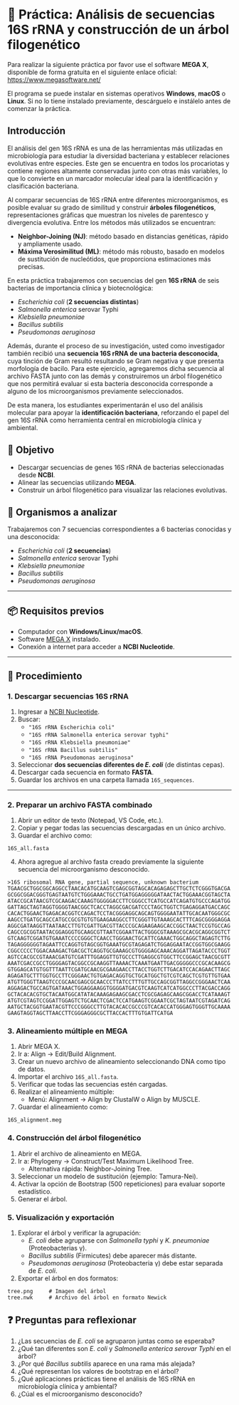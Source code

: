 # 🧬 Práctica: Análisis de secuencias 16S rRNA y construcción de un árbol filogenético

Para realizar la siguiente práctica por favor use el software **MEGA X**, disponible de forma gratuita en el siguiente enlace oficial:  
<https://www.megasoftware.net/>  

El programa se puede instalar en sistemas operativos **Windows**, **macOS** o **Linux**. Si no lo tiene instalado previamente, descárguelo e instálelo antes de comenzar la práctica.  

## Introducción

El análisis del gen 16S rRNA es una de las herramientas más utilizadas en microbiología para estudiar la diversidad bacteriana y establecer relaciones evolutivas entre especies. Este gen se encuentra en todos los procariotas y contiene regiones altamente conservadas junto con otras más variables, lo que lo convierte en un marcador molecular ideal para la identificación y clasificación bacteriana.  

Al comparar secuencias de 16S rRNA entre diferentes microorganismos, es posible evaluar su grado de similitud y construir **árboles filogenéticos**, representaciones gráficas que muestran los niveles de parentesco y divergencia evolutiva. Entre los métodos más utilizados se encuentran:  

- **Neighbor-Joining (NJ)**: método basado en distancias genéticas, rápido y ampliamente usado.  
- **Máxima Verosimilitud (ML)**: método más robusto, basado en modelos de sustitución de nucleótidos, que proporciona estimaciones más precisas.  

En esta práctica trabajaremos con secuencias del gen **16S rRNA** de seis bacterias de importancia clínica y biotecnológica:  

- *Escherichia coli* (**2 secuencias distintas**)  
- *Salmonella enterica* serovar Typhi  
- *Klebsiella pneumoniae*  
- *Bacillus subtilis*  
- *Pseudomonas aeruginosa*  

Además, durante el proceso de su investigación, usted como investigador también recibió una **secuencia 16S rRNA de una bacteria desconocida**, cuya tinción de Gram resultó resultando se Gram negativa y que presenta morfología de bacilo. Para este ejercicio, agregaremos dicha secuencia al archivo FASTA junto con las demás y construiremos un árbol filogenético que nos permitirá evaluar si esta bacteria desconocida corresponde a alguno de los microorganismos previamente seleccionados.  

De esta manera, los estudiantes experimentarán el uso del análisis molecular para apoyar la **identificación bacteriana**, reforzando el papel del gen 16S rRNA como herramienta central en microbiología clínica y ambiental.  

## 🎯 Objetivo
- Descargar secuencias de genes 16S rRNA de bacterias seleccionadas desde **NCBI**.  
- Alinear las secuencias utilizando **MEGA**.  
- Construir un árbol filogenético para visualizar las relaciones evolutivas.  

## 🦠 Organismos a analizar
Trabajaremos con 7 secuencias correspondientes a 6 bacterias conocidas y una desconocida:  

- *Escherichia coli* (**2 secuencias**)  
- *Salmonella enterica* serovar Typhi  
- *Klebsiella pneumoniae*  
- *Bacillus subtilis*  
- *Pseudomonas aeruginosa*  

---

## 📦 Requisitos previos
- Computador con **Windows/Linux/macOS**.  
- Software [MEGA X](https://www.megasoftware.net/) instalado.  
- Conexión a internet para acceder a **NCBI Nucleotide**.  

---

## 🔬 Procedimiento

### 1. Descargar secuencias 16S rRNA
1. Ingresar a [NCBI Nucleotide](https://www.ncbi.nlm.nih.gov/nucleotide/).  
2. Buscar:  
   - `"16S rRNA Escherichia coli"`  
   - `"16S rRNA Salmonella enterica serovar typhi"`  
   - `"16S rRNA Klebsiella pneumoniae"`  
   - `"16S rRNA Bacillus subtilis"`  
   - `"16S rRNA Pseudomonas aeruginosa"`  
3. Seleccionar **dos secuencias diferentes de _E. coli_** (de distintas cepas).  
4. Descargar cada secuencia en formato **FASTA**.  
5. Guardar los archivos en una carpeta llamada `16S_sequences`.  

---

### 2. Preparar un archivo FASTA combinado
1. Abrir un editor de texto (Notepad, VS Code, etc.).  
2. Copiar y pegar todas las secuencias descargadas en un único archivo.  
3. Guardar el archivo como:  

```
16S_all.fasta
```
4. Ahora agregue al archivo fasta creado previamente la siguiente secuencia del microorganismo desconocido.

```
>16S ribosomal RNA gene, partial sequence, unknown bacterium
TGAACGCTGGCGGCAGGCCTAACACATGCAAGTCGAGCGGTAGCACAGAGAGCTTGCTCTCGGGTGACGA
GCGGCGGACGGGTGAGTAATGTCTGGGAAACTGCCTGATGGAGGGGGATAACTACTGGAAACGGTAGCTA
ATACCGCATAACGTCGCAAGACCAAAGTGGGGGACCTTCGGGCCTCATGCCATCAGATGTGCCCAGATGG
GATTAGCTAGTAGGTGGGGTAACGGCTCACCTAGGCGACGATCCCTAGCTGGTCTGAGAGGATGACCAGC
CACACTGGAACTGAGACACGGTCCAGACTCCTACGGGAGGCAGCAGTGGGGAATATTGCACAATGGGCGC
AAGCCTGATGCAGCCATGCCGCGTGTGTGAAGAAGGCCTTCGGGTTGTAAAGCACTTTCAGCGGGGAGGA
AGGCGATAAGGTTAATAACCTTGTCGATTGACGTTACCCGCAGAAGAAGCACCGGCTAACTCCGTGCCAG
CAGCCGCGGTAATACGGAGGGTGCAAGCGTTAATCGGAATTACTGGGCGTAAAGCGCACGCAGGCGGTCT
GTCAAGTCGGATGTGAAATCCCCGGGCTCAACCTGGGAACTGCATTCGAAACTGGCAGGCTAGAGTCTTG
TAGAGGGGGGTAGAATTCCAGGTGTAGCGGTGAAATGCGTAGAGATCTGGAGGAATACCGGTGGCGAAGG
CGGCCCCCTGGACAAAGACTGACGCTCAGGTGCGAAAGCGTGGGGAGCAAACAGGATTAGATACCCTGGT
AGTCCACGCCGTAAACGATGTCGATTTGGAGGTTGTGCCCTTGAGGCGTGGCTTCCGGAGCTAACGCGTT
AAATCGACCGCCTGGGGAGTACGGCCGCAAGGTTAAAACTCAAATGAATTGACGGGGGCCCGCACAAGCG
GTGGAGCATGTGGTTTAATTCGATGCAACGCGAAGAACCTTACCTGGTCTTGACATCCACAGAACTTAGC
AGAGATGCTTTGGTGCCTTCGGGAACTGTGAGACAGGTGCTGCATGGCTGTCGTCAGCTCGTGTTGTGAA
ATGTTGGGTTAAGTCCCGCAACGAGCGCAACCCTTATCCTTTGTTGCCAGCGGTTAGGCCGGGAACTCAA
AGGAGACTGCCAGTGATAAACTGGAGGAAGGTGGGGATGACGTCAAGTCATCATGGCCCTTACGACCAGG
GCTACACACGTGCTACAATGGCATATACAAAGAGAAGCGACCTCGCGAGAGCAAGCGGACCTCATAAAGT
ATGTCGTAGTCCGGATTGGAGTCTGCAACTCGACTCCATGAAGTCGGAATCGCTAGTAATCGTAGATCAG
AATGCTACGGTGAATACGTTCCCGGGCCTTGTACACACCGCCCGTCACACCATGGGAGTGGGTTGCAAAA
GAAGTAGGTAGCTTAACCTTCGGGAGGGCGCTTACCACTTTGTGATTCATGA
```

### 3. Alineamiento múltiple en MEGA
1. Abrir MEGA X.
2. Ir a: Align → Edit/Build Alignment.
3. Crear un nuevo archivo de alineamiento seleccionando DNA como tipo de datos.
4. Importar el archivo `16S_all.fasta`.
5. Verificar que todas las secuencias estén cargadas.
6. Realizar el alineamiento múltiple:
   - Menú: Alignment → Align by ClustalW o Align by MUSCLE.
8. Guardar el alineamiento como:

```
16S_alignment.meg
```

### 4. Construcción del árbol filogenético
1. Abrir el archivo de alineamiento en MEGA.
2. Ir a: Phylogeny → Construct/Test Maximum Likelihood Tree. 
   - Alternativa rápida: Neighbor-Joining Tree.
3. Seleccionar un modelo de sustitución (ejemplo: Tamura-Nei).
4. Activar la opción de Bootstrap (500 repeticiones) para evaluar soporte estadístico.
5. Generar el árbol.

### 5. Visualización y exportación
1. Explorar el árbol y verificar la agrupación:
	- _E. coli_ debe agruparse con _Salmonella typhi_ y _K. pneumoniae_ (Proteobacterias γ).
	- _Bacillus subtilis_ (Firmicutes) debe aparecer más distante.
	- _Pseudomonas aeruginosa_ (Proteobacteria γ) debe estar separada de _E. coli_.
2. Exportar el árbol en dos formatos:

```
tree.png     # Imagen del árbol
tree.nwk     # Archivo del árbol en formato Newick
```

## ❓ Preguntas para reflexionar
1. ¿Las secuencias de _E. coli_ se agruparon juntas como se esperaba?
2. ¿Qué tan diferentes son _E. coli_ y _Salmonella enterica serovar Typhi_ en el árbol?
3. ¿Por qué _Bacillus subtilis_ aparece en una rama más alejada?
4. ¿Qué representan los valores de bootstrap en el árbol?
5. ¿Qué aplicaciones prácticas tiene el análisis de 16S rRNA en microbiología clínica y ambiental?
6. ¿Cúal es el microorganismo desconocido?